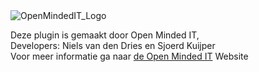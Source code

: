 <img src="https://openmindedit.nl/wp-content/uploads/2019/02/logo-openmindedit.png" alt="OpenMindedIT_Logo">

Deze plugin is gemaakt door Open Minded IT,<br>
Developers: Niels van den Dries en Sjoerd Kuijper<br>
Voor meer informatie ga naar <a href="https://www.openmindedit.nl/">de Open Minded IT</a> Website

